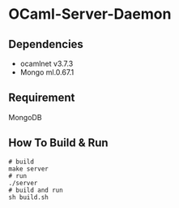 # OCaml-Server-Daemon

## Dependencies
- ocamlnet v3.7.3
- Mongo ml.0.67.1

## Requirement
MongoDB

## How To Build & Run
```
# build
make server
# run
./server
# build and run
sh build.sh
```
